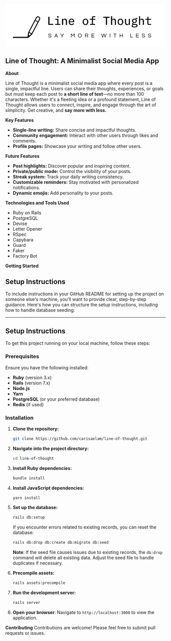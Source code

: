 ![Line of Thought Logo](/app/assets/images/logo.png)

## Line of Thought: A Minimalist Social Media App

**About**

Line of Thought is a minimalist social media app where every post is a single, impactful line. Users can share their thoughts, experiences, or goals but must keep each post to **a short line of text**—no more than 100 characters. Whether it's a fleeting idea or a profound statement, Line of Thought allows users to connect, inspire, and engage through the art of simplicity. Get creative, and **say more with less.**

**Key Features**

- **Single-line writing:** Share concise and impactful thoughts.
- **Community engagement:** Interact with other users through likes and comments.
- **Profile pages:** Showcase your writing and follow other users.

**Future Features**

- **Post highlights:** Discover popular and inspiring content.
- **Private/public mode:** Control the visibility of your posts.
- **Streak system:** Track your daily writing consistency.
- **Customizable reminders:** Stay motivated with personalized notifications.
- **Dynamic emojis:** Add personality to your posts.

**Technologies and Tools Used**

- Ruby on Rails
- PostgreSQL
- Devise
- Letter Opener
- RSpec
- Capybara
- Guard
- Faker
- Factory Bot

**Getting Started**

## Setup Instructions

To include instructions in your GitHub README for setting up the project on someone else's machine, you’ll want to provide clear, step-by-step guidance. Here's how you can structure the setup instructions, including how to handle database seeding:

---

## Setup Instructions

To get this project running on your local machine, follow these steps:

### Prerequisites

Ensure you have the following installed:

- **Ruby** (version 3.x)
- **Rails** (version 7.x)
- **Node.js**
- **Yarn**
- **PostgreSQL** (or your preferred database)
- **Redis** (if used)

### Installation

1. **Clone the repository:**

   ```bash
   git clone https://github.com/carisaelam/line-of-thought.git
   ```

2. **Navigate into the project directory:**

   ```bash
   cd line-of-thought
   ```

3. **Install Ruby dependencies:**

   ```bash
   bundle install
   ```

4. **Install JavaScript dependencies:**

   ```bash
   yarn install
   ```

5. **Set up the database:**

   ```bash
   rails db:setup
   ```

   If you encounter errors related to existing records, you can reset the database:

   ```bash
   rails db:drop db:create db:migrate db:seed
   ```

   **Note**: If the seed file causes issues due to existing records, the `db:drop` command will delete all existing data. Adjust the seed file to handle duplicates if necessary.

6. **Precompile assets:**

   ```bash
   rails assets:precompile
   ```

7. **Run the development server:**

   ```bash
   rails server
   ```

8. **Open your browser**:
   Navigate to `http://localhost:3000` to view the application.

**Contributing**
Contributions are welcome! Please feel free to submit pull requests or issues.
